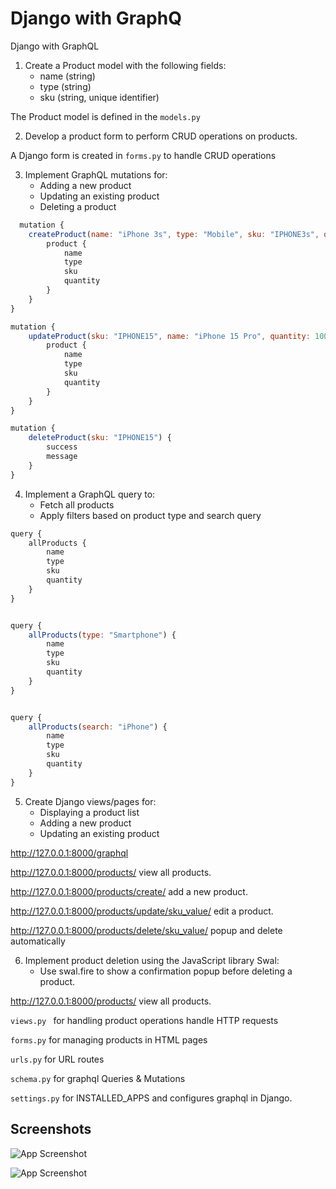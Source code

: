 
# Django with GraphQ



Django with GraphQL

1. Create a Product model with the following fields:
    * name (string)
    * type (string)
    * sku (string, unique identifier)
 
The Product model is defined in the `models.py` 
 



2. Develop a product form to perform CRUD operations on products.

 
A Django form is created in `forms.py` to handle CRUD operations
 


3. Implement GraphQL mutations for:
    * Adding a new product
    * Updating an existing product
    * Deleting a product
```javascript
  mutation {
    createProduct(name: "iPhone 3s", type: "Mobile", sku: "IPHONE3s", quantity: 50) {
        product {
            name
            type
            sku
            quantity
        }
    }
}

mutation {
    updateProduct(sku: "IPHONE15", name: "iPhone 15 Pro", quantity: 100) {
        product {
            name
            type
            sku
            quantity
        }
    }
}

mutation {
    deleteProduct(sku: "IPHONE15") {
        success
        message
    }
}
```






4. Implement a GraphQL query to:
    * Fetch all products
    * Apply filters based on product type and search query
```javascript
query {
    allProducts {
        name
        type
        sku
        quantity
    }
}


query {
    allProducts(type: "Smartphone") {
        name
        type
        sku
        quantity
    }
}


query {
    allProducts(search: "iPhone") {
        name
        type
        sku
        quantity
    }
}
```

5. Create Django views/pages for:
    * Displaying a product list
    * Adding a new product
    * Updating an existing product

http://127.0.0.1:8000/graphql

http://127.0.0.1:8000/products/  view all products.

http://127.0.0.1:8000/products/create/                           add a new product.

http://127.0.0.1:8000/products/update/sku_value/   edit a product.

http://127.0.0.1:8000/products/delete/sku_value/    popup and delete automatically


6. Implement product deletion using the JavaScript library Swal:
    * Use swal.fire to show a confirmation popup before deleting a product.

http://127.0.0.1:8000/products/                                          view all products.



`views.py `     for handling product operations handle HTTP requests

`forms.py`      for managing products in HTML pages

`urls.py` 	for URL routes

`schema.py` for graphql Queries & Mutations

`settings.py` for INSTALLED_APPS and configures graphql in Django.


## Screenshots

![App Screenshot](https://i.ibb.co/tpxrhMRL/productlist.png)

![App Screenshot](https://i.ibb.co/2YdgyTjR/add-product.png)
